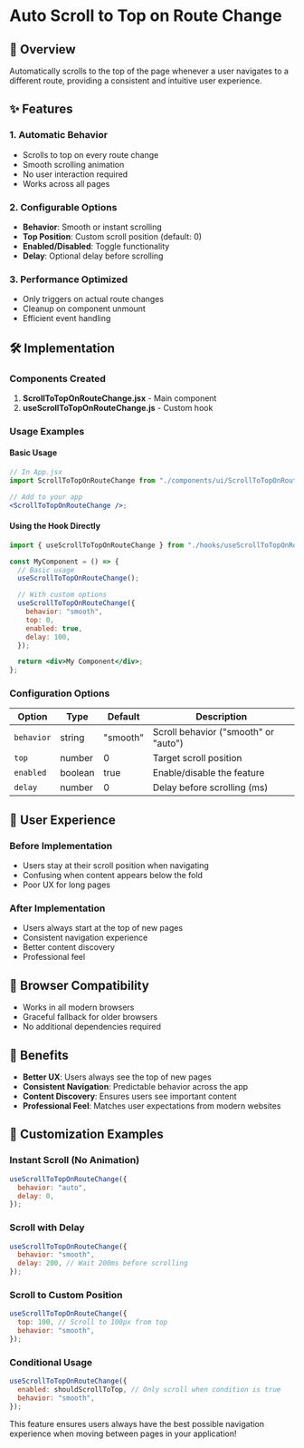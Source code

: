 # Auto Scroll to Top on Route Change

## 🎯 Overview

Automatically scrolls to the top of the page whenever a user navigates to a different route, providing a consistent and intuitive user experience.

## ✨ Features

### 1. **Automatic Behavior**

- Scrolls to top on every route change
- Smooth scrolling animation
- No user interaction required
- Works across all pages

### 2. **Configurable Options**

- **Behavior**: Smooth or instant scrolling
- **Top Position**: Custom scroll position (default: 0)
- **Enabled/Disabled**: Toggle functionality
- **Delay**: Optional delay before scrolling

### 3. **Performance Optimized**

- Only triggers on actual route changes
- Cleanup on component unmount
- Efficient event handling

## 🛠️ Implementation

### Components Created

1. **ScrollToTopOnRouteChange.jsx** - Main component
2. **useScrollToTopOnRouteChange.js** - Custom hook

### Usage Examples

#### Basic Usage

```jsx
// In App.jsx
import ScrollToTopOnRouteChange from "./components/ui/ScrollToTopOnRouteChange";

// Add to your app
<ScrollToTopOnRouteChange />;
```

#### Using the Hook Directly

```jsx
import { useScrollToTopOnRouteChange } from "./hooks/useScrollToTopOnRouteChange";

const MyComponent = () => {
  // Basic usage
  useScrollToTopOnRouteChange();

  // With custom options
  useScrollToTopOnRouteChange({
    behavior: "smooth",
    top: 0,
    enabled: true,
    delay: 100,
  });

  return <div>My Component</div>;
};
```

### Configuration Options

| Option     | Type    | Default  | Description                          |
| ---------- | ------- | -------- | ------------------------------------ |
| `behavior` | string  | "smooth" | Scroll behavior ("smooth" or "auto") |
| `top`      | number  | 0        | Target scroll position               |
| `enabled`  | boolean | true     | Enable/disable the feature           |
| `delay`    | number  | 0        | Delay before scrolling (ms)          |

## 🎨 User Experience

### Before Implementation

- Users stay at their scroll position when navigating
- Confusing when content appears below the fold
- Poor UX for long pages

### After Implementation

- Users always start at the top of new pages
- Consistent navigation experience
- Better content discovery
- Professional feel

## 📱 Browser Compatibility

- Works in all modern browsers
- Graceful fallback for older browsers
- No additional dependencies required

## 🚀 Benefits

- **Better UX**: Users always see the top of new pages
- **Consistent Navigation**: Predictable behavior across the app
- **Content Discovery**: Ensures users see important content
- **Professional Feel**: Matches user expectations from modern websites

## 🔧 Customization Examples

### Instant Scroll (No Animation)

```jsx
useScrollToTopOnRouteChange({
  behavior: "auto",
  delay: 0,
});
```

### Scroll with Delay

```jsx
useScrollToTopOnRouteChange({
  behavior: "smooth",
  delay: 200, // Wait 200ms before scrolling
});
```

### Scroll to Custom Position

```jsx
useScrollToTopOnRouteChange({
  top: 100, // Scroll to 100px from top
  behavior: "smooth",
});
```

### Conditional Usage

```jsx
useScrollToTopOnRouteChange({
  enabled: shouldScrollToTop, // Only scroll when condition is true
  behavior: "smooth",
});
```

This feature ensures users always have the best possible navigation experience when moving between pages in your application!
